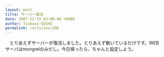 ```yaml
---
layout: post
title: サーバー復活
date: 2007-12-19 03:00:00 +0900
author: Tsukasa OISHI
permalink: /articles/296
---
```


　とりあえずサーバーが復活しました。とりあえず動いているだけです。WEBサーバはmongrelのみだし。今日帰ったら、ちゃんと設定しよう。

